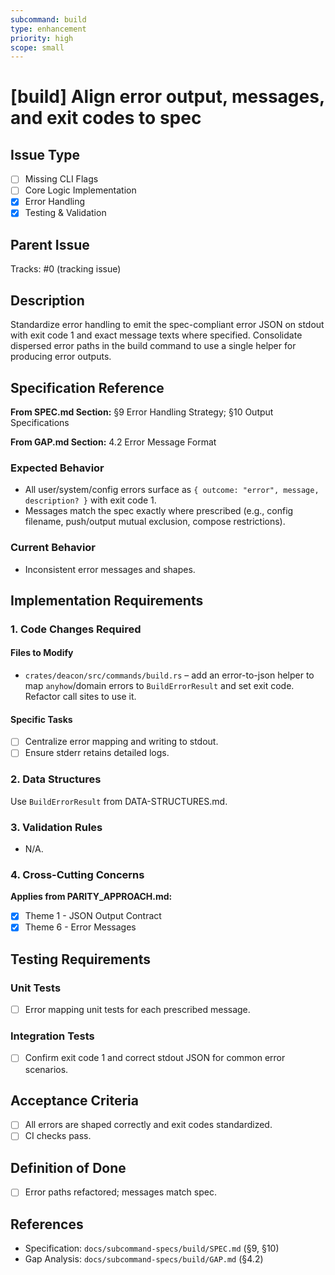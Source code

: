 ```yaml
---
subcommand: build
type: enhancement
priority: high
scope: small
---
```


# [build] Align error output, messages, and exit codes to spec

## Issue Type
- [ ] Missing CLI Flags
- [ ] Core Logic Implementation
- [x] Error Handling
- [x] Testing & Validation

## Parent Issue
Tracks: #0 (tracking issue)

## Description
Standardize error handling to emit the spec-compliant error JSON on stdout with exit code 1 and exact message texts where specified. Consolidate dispersed error paths in the build command to use a single helper for producing error outputs.

## Specification Reference

**From SPEC.md Section:** §9 Error Handling Strategy; §10 Output Specifications

**From GAP.md Section:** 4.2 Error Message Format

### Expected Behavior
- All user/system/config errors surface as `{ outcome: "error", message, description? }` with exit code 1.
- Messages match the spec exactly where prescribed (e.g., config filename, push/output mutual exclusion, compose restrictions).

### Current Behavior
- Inconsistent error messages and shapes.

## Implementation Requirements

### 1. Code Changes Required

#### Files to Modify
- `crates/deacon/src/commands/build.rs` – add an error-to-json helper to map `anyhow`/domain errors to `BuildErrorResult` and set exit code. Refactor call sites to use it.

#### Specific Tasks
- [ ] Centralize error mapping and writing to stdout.
- [ ] Ensure stderr retains detailed logs.

### 2. Data Structures
Use `BuildErrorResult` from DATA-STRUCTURES.md.

### 3. Validation Rules
- N/A.

### 4. Cross-Cutting Concerns

**Applies from PARITY_APPROACH.md:**
- [x] Theme 1 - JSON Output Contract
- [x] Theme 6 - Error Messages

## Testing Requirements

### Unit Tests
- [ ] Error mapping unit tests for each prescribed message.

### Integration Tests
- [ ] Confirm exit code 1 and correct stdout JSON for common error scenarios.

## Acceptance Criteria
- [ ] All errors are shaped correctly and exit codes standardized.
- [ ] CI checks pass.

## Definition of Done
- [ ] Error paths refactored; messages match spec.

## References
- Specification: `docs/subcommand-specs/build/SPEC.md` (§9, §10)
- Gap Analysis: `docs/subcommand-specs/build/GAP.md` (§4.2)
